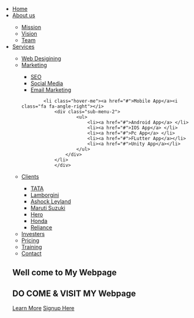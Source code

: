 <!docktype html>
<html>
<head>
	<title> Drop Down Menu	</title>
	<link rel="stylesheet" href="style.css">
	<link rel="stylesheet" href="https://stackpath.bootstrapcdn.com/font-awesome/4.7.0/css/font-awesome.min.css">
</head>


<body> 

<div class="menu-bar">
<ul>
<li class="active"><a href="#"><i class="fa fa-home"></i> Home</a> 
</li>
<li><a href="#"><i class="fa fa-user"></i>About us</a></i>
	<div class="sub-menu-1">
		<ul>
			<li><a href="#">Mission</a> </li>
			<li><a href="#">Vision</a> </li>
			<li><a href="#">Team</a> </li>
		</ul>
		</div>
	</li>
	
	
	
<li><a href="#"><i class="fa fa-clone"></i>Services</a>
	<div class="sub-menu-1">
			<ul>
			<li><a href="#">Web Desigining</a></li>
			<li class="hover-me"><a href="#">Marketing</a><i class="fa fa-angle-right"></i>
				<div class="sub-menu-2">
							<ul>
								<li><a href="#">SEO</a> </li>
								<li><a href="#">Social Media</a> </li>
								<li><a href="#">Email Marketing</a> </li>
							</ul>
						</div>
					</li>
			
			<li class="hover-me"><a href="#">Mobile App</a><i class="fa fa-angle-right"></i>
				<div class="sub-menu-2">
						<ul>
							<li><a href="#">Android App</a> </li>
							<li><a href="#">IOS App</a> </li>
							<li><a href="#">Pc App</a> </li>
							<li><a href="#">FLutter App</a></li>
							<li><a href="#">Unity App</a></li>
						</ul>
					</div>
				</li>
				</div>




	
<li><a href="#"><i class="fa fa-user"></i>Clients</a>
			<div class="sub-menu-1">
			<ul>
				<li><a href="#">TATA</a> </li>
				<li><a href="#">Lamborgini</a> </li>
				<li><a href="#">Ashock Leyland</a> </li>
				<li><a href="#">Maruti Suzuki</a> </li>
				<li><a href="#">Hero</a> </li>
				<li><a href="#">Honda</a> </li>
				<li><a href="#">Reliance</a> </li>
			</ul>
		</div>
	</li>

		
	


<li><a href="#"><i class="fa fa-angellist"></i>Investers</a> </li>
<li><a href="#"><i class="fa fa-inr"></i>Pricing<a/> </li>
<li><a href="#"><i class="fa fa-edit"></i>Training</a> </li>
<li><a href="#"><i class="fa fa-phone"></i>Contact</a> </li>
</ul>
</div>

<main>
	<section>
		<h2>Well come to My Webpage</h2>
		<h1>DO COME & VISIT MY Webpage<span class= "change-content">    </span>
		</h1>
		<a href=" " class="btnone"> Learn More</a>
		<a href="login.html" class="btntwo"> Signup Here</a>
	</section>
</main>


 </body>
</html>







